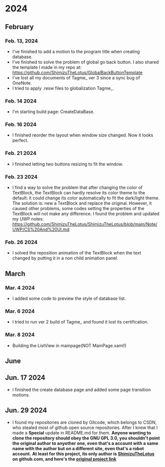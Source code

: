 # 2024
## February
### Feb. 13, 2024
- I've finished to add a motion to the program title when creating database.
- I've finished to solve the problem of global go back button. I also shared the template I made in my repo at: https://github.com/ShimizuTheLotus/GlobalBackButtonTemplate
- I've lost all my documents of Tagme_ ver 3 since a sync bug of OneNote.
- I tried to apply .resw files to globalization Tagme_.
### Feb. 14 2024
- I'm starting build page: CreateDataBase.
### Feb. 16 2024
- I finished reorder the layout when window size changed. Now it looks perfect.
### Feb. 21 2024
- I finished letting two buttons resizing to fit the window.
### Feb. 23 2024
- I find a way to solve the problem that after changing the color of TextBlock, the TextBlock can hardly resolve its color theme to the default: it could change its color automatically to fit the dark/light theme. The solution is: new a TextBlock and replace the original. However, it caused other problems, some codes setting the properties of the TextBlock will not make any difference. I found the problem and updated my UWP notes: https://github.com/ShimizuTheLotus/ShimizuTheLotus/blob/main/Note/UWP/CS%20And%20UI.md
### Feb. 26 2024
- I solved the reposition animation of the TextBlock when the text changed by putting it in a non child animation panel.
## March
### Mar. 4 2024
- I added some code to preview the style of database list.
### Mar. 6 2024
- I tried to run ver 2 build of Tagme_ and found it lost its certification.
### Mar. 8 2024
- Building the ListView in mainpage(NOT MainPage.xaml!)
## June
## Jun. 17 2024
- I finished the create database page and added some page transition motions.
## Jun. 29 2024
- I found my repositories are cloned by Gitcode, which belongs to CSDN, who stealed most of github open source repositories. After I knew that I made a **Special** update in README.md for them.
**Anyone wanting to clone the repository should obey the GNU GPL 3.0, you shouldn't point the original author to anyother one, even that's a account with a same name with the author but on a different site, even that's a robot account.**
**At least for this project, its only author is [ShimizuTheLotus](https://github.com/ShimizuTheLotus/) on github.com, and here's the [original project link](https://github.com/ShimizuTheLotus/Tagme_)**
